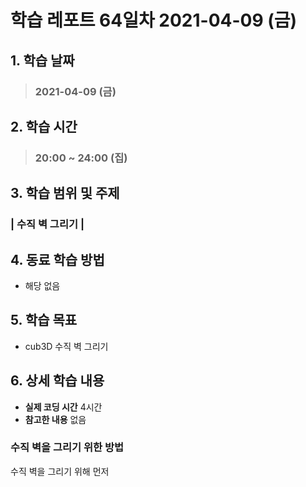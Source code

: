 # 학습 레포트 64일차 2021-04-09 (금)

## 1. 학습 날짜
> ### 2021-04-09 (금)

## 2. 학습 시간
> ### 20:00 ~ 24:00 (집)

## 3. 학습 범위 및 주제
### | 수직 벽 그리기 |

## 4. 동료 학습 방법
- 해당 없음

## 5. 학습 목표
- cub3D 수직 벽 그리기

## 6. 상세 학습 내용
- **실제 코딩 시간** 4시간
- **참고한 내용** 없음

### 수직 벽을 그리기 위한 방법

수직 벽을 그리기 위해 먼저 